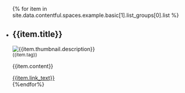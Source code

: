 <ul class="usa-card-group">
{% for item in site.data.contentful.spaces.example.basic[1].list_groups[0].list %}
  <li class="usa-card usa-card--flag desktop:grid-col-8 usa-card--media-left">
    <div class="usa-card__container__flag-subscribe">
      <div class="usa-card__header">
        <h2 class="usa-card__heading">{{item.title}}</h2>
      </div>
      <div class="usa-card__media usa-card__media--inset">
        <div class="usa-card__img">
          <img
            src="{{item.thumbnail.url}}"
            alt="{{item.thumbnail.description}}"
          />
        </div>
      </div>
      <div class="usa-card__body">
        <div class="sub-card__subtitle">
          <small>{{item.tag}}</small>
        </div>
        <p>{{item.content}}</p>
      </div>
      <div class="usa-card__footer">
        <a href="">{{item.link_text}}</a>
      </div>
    </div>
  </li>
  {%endfor%}
</ul>